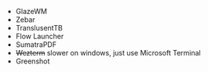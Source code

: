 * GlazeWM
* Zebar
* TranslusentTB
* Flow Launcher
* SumatraPDF
* ~~Wezterm~~ slower on windows, just use Microsoft Terminal
* Greenshot
